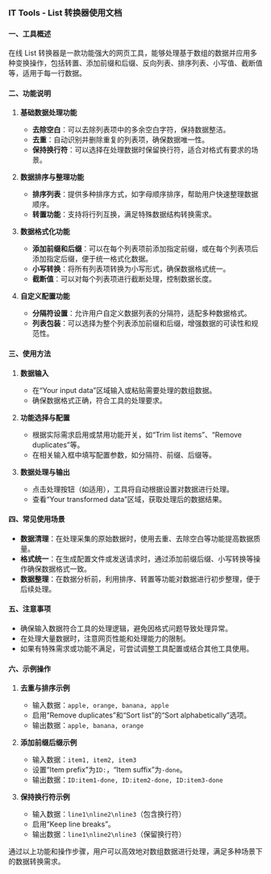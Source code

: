 ### IT Tools - List 转换器使用文档

#### 一、工具概述
在线 List 转换器是一款功能强大的网页工具，能够处理基于数组的数据并应用多种变换操作，包括转置、添加前缀和后缀、反向列表、排序列表、小写值、截断值等，适用于每一行数据。

#### 二、功能说明

1. **基础数据处理功能**
   - **去除空白**：可以去除列表项中的多余空白字符，保持数据整洁。
   - **去重**：自动识别并删除重复的列表项，确保数据唯一性。
   - **保持换行符**：可以选择在处理数据时保留换行符，适合对格式有要求的场景。

2. **数据排序与整理功能**
   - **排序列表**：提供多种排序方式，如字母顺序排序，帮助用户快速整理数据顺序。
   - **转置功能**：支持将行列互换，满足特殊数据结构转换需求。

3. **数据格式化功能**
   - **添加前缀和后缀**：可以在每个列表项前添加指定前缀，或在每个列表项后添加指定后缀，便于统一格式化数据。
   - **小写转换**：将所有列表项转换为小写形式，确保数据格式统一。
   - **截断值**：可以对每个列表项进行截断处理，控制数据长度。

4. **自定义配置功能**
   - **分隔符设置**：允许用户自定义数据列表的分隔符，适配多种数据格式。
   - **列表包装**：可以选择为整个列表添加前缀和后缀，增强数据的可读性和规范性。

#### 三、使用方法

1. **数据输入**
   - 在“Your input data”区域输入或粘贴需要处理的数组数据。
   - 确保数据格式正确，符合工具的处理要求。

2. **功能选择与配置**
   - 根据实际需求启用或禁用功能开关，如“Trim list items”、“Remove duplicates”等。
   - 在相关输入框中填写配置参数，如分隔符、前缀、后缀等。

3. **数据处理与输出**
   - 点击处理按钮（如适用），工具将自动根据设置对数据进行处理。
   - 查看“Your transformed data”区域，获取处理后的数据结果。

#### 四、常见使用场景

- **数据清理**：在处理采集的原始数据时，使用去重、去除空白等功能提高数据质量。
- **格式统一**：在生成配置文件或发送请求时，通过添加前缀后缀、小写转换等操作确保数据格式一致。
- **数据整理**：在数据分析前，利用排序、转置等功能对数据进行初步整理，便于后续处理。

#### 五、注意事项

- 确保输入数据符合工具的处理逻辑，避免因格式问题导致处理异常。
- 在处理大量数据时，注意网页性能和处理能力的限制。
- 如果有特殊需求或功能不满足，可尝试调整工具配置或结合其他工具使用。

#### 六、示例操作

1. **去重与排序示例**
   - 输入数据：`apple, orange, banana, apple`
   - 启用“Remove duplicates”和“Sort list”的“Sort alphabetically”选项。
   - 输出数据：`apple, banana, orange`

2. **添加前缀后缀示例**
   - 输入数据：`item1, item2, item3`
   - 设置“Item prefix”为`ID:`，“Item suffix”为`-done`。
   - 输出数据：`ID:item1-done, ID:item2-done, ID:item3-done`

3. **保持换行符示例**
   - 输入数据：`line1\nline2\nline3`（包含换行符）
   - 启用“Keep line breaks”。
   - 输出数据：`line1\nline2\nline3`（保留换行符）

通过以上功能和操作步骤，用户可以高效地对数组数据进行处理，满足多种场景下的数据转换需求。